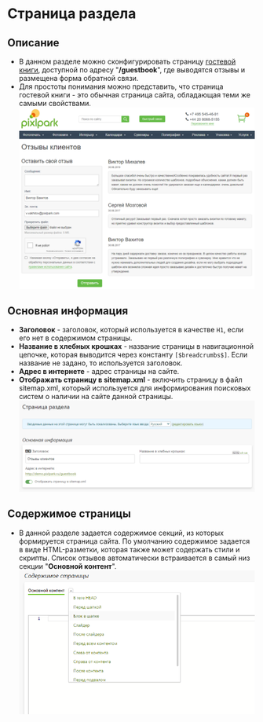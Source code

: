 # Страница раздела
## Описание
* В данном разделе можно сконфигурировать страницу [гостевой книги](https://demo.pixlpark.ru/guestbook), доступной по адресу "__/guestbook__", где выводятся отзывы и размещена форма обратной связи.  
* Для простоты понимания можно представить, что страница гостевой книги - это обычная страница сайта, обладающая теми же самыми свойствами.
![](../_media/feedback/guestbooks.png ':size=80%')

## Основная информация
* __Заголовок__ - заголовок, который используется в качестве `H1`, если его нет в содержимом страницы.
* __Название в хлебных крошках__ - название страницы в навигационной цепочке, которая выводится через константу `[$breadcrumbs$]`. Если название не задано, то используется заголовок.
* __Адрес в интернете__ - адрес страницы на сайте.
* __Отображать страницу в sitemap.xml__ - включить страницу в файл sitemap.xml, который используется для информирования поисковых систем о наличии на сайте данной страницы.
![](../_media/feedback/page-general.png)

## Содержимое страницы
* В данной разделе задается содержимое секций, из которых формируется страница сайта. По умолчанию содержимое задается в виде HTML-разметки, которая также может содержать стили и скрипты. Список отзывов автоматически встраивается в самый низ секции "__Основной контент__".
![](../_media/feedback/page-content.png)